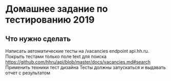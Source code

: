 # Домашнее задание по тестированию 2019

## Что нужно сделать
Написать автоматические тесты на /vacancies endpoint api.hh.ru.
Покрыть тестами только поле text для поиска
https://github.com/hhru/api/blob/master/docs/vacancies.md#search
Применить техники тест дизайна
Тесты должны запускаться и выдавать отчет с результатом

